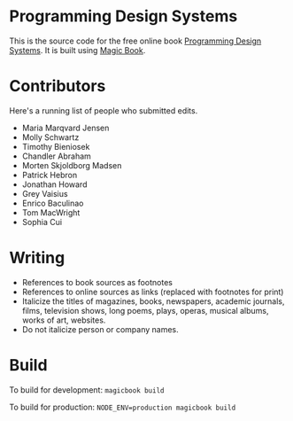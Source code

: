# Programming Design Systems

This is the source code for the free online book [Programming Design Systems](https://programmingdesignsystems.com). It is built using [Magic Book](https://github.com/magicbookproject/magicbook).

# Contributors

Here's a running list of people who submitted edits.

- Maria Marqvard Jensen
- Molly Schwartz
- Timothy Bieniosek
- Chandler Abraham
- Morten Skjoldborg Madsen
- Patrick Hebron
- Jonathan Howard
- Grey Vaisius
- Enrico Baculinao
- Tom MacWright
- Sophia Cui

# Writing

- References to book sources as footnotes
- References to online sources as links (replaced with footnotes for print)
- Italicize the titles of magazines, books, newspapers, academic journals, films, television shows, long poems, plays, operas, musical albums, works of art, websites.
- Do not italicize person or company names.


# Build

To build for development:
`magicbook build`

To build for production:
`NODE_ENV=production magicbook build`
